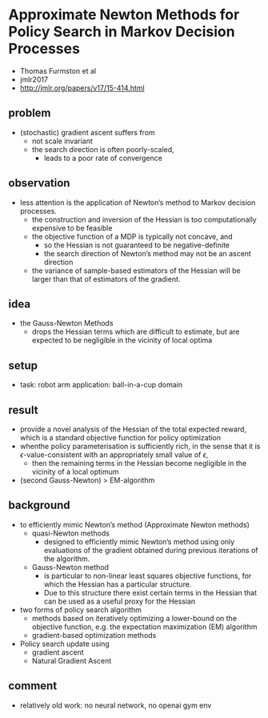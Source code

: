 # Approximate Newton Methods for Policy Search in Markov Decision Processes
* Thomas Furmston et al
* jmlr2017
* http://jmlr.org/papers/v17/15-414.html

## problem
* (stochastic) gradient ascent suffers from
  * not scale invariant
  * the search direction is often poorly-scaled,
    *  leads to a poor rate of convergence
 
## observation
* less attention is the application of Newton’s method to Markov decision processes.
  *  the construction and inversion of the Hessian is too computationally expensive to be feasible
  * the objective function of a MDP is typically not concave, and
    * so the Hessian is not guaranteed to be negative-definite
    * the search direction of Newton’s method may not be an ascent direction
  *  the variance of sample-based estimators of the Hessian will be larger than that of estimators of the gradient.

## idea
* the Gauss-Newton Methods
  * drops the Hessian terms which are difficult to estimate, but
    are expected to be negligible in the vicinity of local optima
## setup
* task: robot arm application: ball-in-a-cup domain

## result
* provide a novel analysis of the Hessian of the total expected reward, 
  which is a standard objective function for policy optimization
* whenthe policy parameterisation is sufficiently rich, in the sense that it is $\epsilon$-value-consistent with 
  an appropriately small value of $\epsilon$, 
  * then the remaining terms in the Hessian become negligible in the vicinity of a local optimum
* (second Gauss-Newton) > EM-algorithm

## background
* to efficiently mimic Newton’s method (Approximate Newton methods)
  * quasi-Newton methods
    * designed to efficiently mimic Newton’s method using only evaluations of
      the gradient obtained during previous iterations of the algorithm.
  * Gauss-Newton method
    * is particular to non-linear least squares objective functions, for which the Hessian has a particular structure.
    * Due to this structure there exist certain terms in the Hessian that can be used as a useful proxy for the Hessian
* two forms of policy search algorithm
  * methods based on iteratively optimizing a lower-bound on the objective function,
    e.g. the expectation maximization (EM) algorithm
  * gradient-based optimization methods
* Policy search update using
  * gradient ascent
  * Natural Gradient Ascent

## comment
* relatively old work:
  no neural network, no openai gym env
